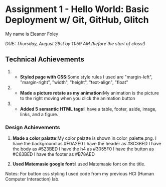 Assignment 1 - Hello World: Basic Deployment w/ Git, GitHub, Glitch
===

My name is Eleanor Foley

*DUE: Thursday, August 29st by 11:59 AM (before the start of class!)*  

## Technical Achievements
1. - **Styled page with CSS**:Some style rules I used are "margin-left", "margin-right", "width", "height", "text-align", "float"

2. - **Made a picture rotate as my animation**:My animation is the picture to the right moving when you click the animation button

3. - **Added 5 semantic HTML tags**:I have a table, footer, aside, image, links, and a figure.

### Design Achievements
1. **Made a color palatte**:My color palatte is shown in color_palette.png. 
I have the background as #F0A2E0
I have the header as #8C3BED
I have the body as #523BED
I have the h4 as #3055F0
I have the button as #C63BED
I have the footer as #B78AED

2. **Used Matemasie google font**:I used Matemasie font on the title.

Notes:
For button css styling I used code from my previous HCI (Human Computer Interaction) lab.
